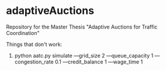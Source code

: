 # adaptiveAuctions
Repository for the Master Thesis "Adaptive Auctions for Traffic Coordination"

Things that don't work:

1. python aatc.py simulate —grid_size 2 —queue_capacity 1 —congestion_rate 0.1 —credit_balance 1 —wage_time 1